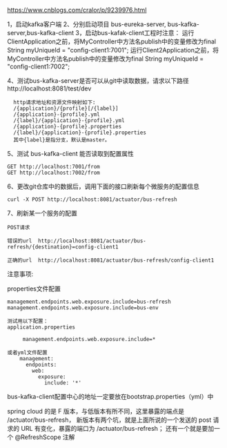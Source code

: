 https://www.cnblogs.com/cralor/p/9239976.html



1，启动kafka客户端
2、分别启动项目 bus-eureka-server, bus-kafka-server,bus-kafka-client
3，启动bus-kafak-client工程时注意：
   运行ClientApplication之前，将MyController中方法名publish中的变量修改为final String myUniqueId = "config-client1:7001";
   运行Client2Application之前，将MyController中方法名publish中的变量修改为final String myUniqueId = "config-client1:7002";
  
4、测试bus-kafka-server是否可以从git中读取数据，请求以下路径
      http://localhost:8081/test/dev
      
      http请求地址和资源文件映射如下:
      /{application}/{profile}[/{label}]
      /{application}-{profile}.yml
      /{label}/{application}-{profile}.yml
      /{application}-{profile}.properties
      /{label}/{application}-{profile}.properties
      其中{label}是指分支，默认是master。
      
5、测试 bus-kafka-client 能否读取到配置属性
    
    GET http://localhost:7001/from
    GET http://localhost:7002/from

6、更改git仓库中的数据后，调用下面的接口刷新每个微服务的配置信息
    
    curl -X POST http://localhost:8081/actuator/bus-refresh

7、刷新某一个服务的配置

    POST请求
    
    错误的url  http://localhost:8081/actuator/bus-refresh/{destination}=config-client1
    
    正确的url  http://localhost:8081/actuator/bus-refresh/config-client1




注意事项:
    
  properties文件配置

    management.endpoints.web.exposure.include=bus-refresh
    management.endpoints.web.exposure.include=bus-env
   
    测试用以下配置：
    application.properties
    
         management.endpoints.web.exposure.include=*
    
    或者yml文件配置
        management:
          endpoints:
            web:
              exposure:
                include: '*'
        




bus-kafka-client配置中心的地址一定要放在bootstrap.properties（yml）中

spring cloud 的是 F 版本，与低版本有所不同，这里暴露的端点是  /actuator/bus-refresh，
新版本有两个坑，就是上面所说的一个发送的 post 请求的 URL 有变化，暴露的端口为 /actuator/bus-refresh；
还有一个就是要加一个 @RefreshScope 注解





